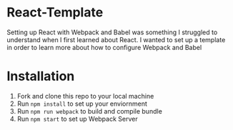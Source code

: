 # React-Template
Setting up React with Webpack and Babel was something I struggled to understand when I first learned about React. I wanted to set up a template in order to learn more about how to configure Webpack and Babel

# Installation
1. Fork and clone this repo to your local machine
2. Run `npm install` to set up your enviornment
3. Run `npm run webpack` to build and compile bundle
4. Run `npm start` to set up Webpack Server

